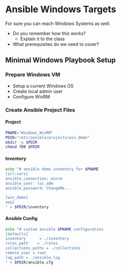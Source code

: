 # Ansible Windows Targets
For sure you can reach Windows Systems as well.
* Do you remember how this works?
	* Explain it to the class
* What prerequisites do we need to cover?

## Minimal Windows Playbook Setup
### Prepare Windows VM
* Setup a current Windows OS
* Create local admin user
* Configure WinRM

### Create Ansible Project Files

#### Project
```bash
PNAME="Windows_WinRM"
PDIR="/etc/ansible/projects/win_demo"
mkdir -p $PDIR
chmod 700 $PDIR
```
#### Inventory
```bash
echo "# ansible demo inventory for $PNAME
[all:vars]
ansible_connection: winrm
ansible_user: loc_adm
ansible_password: ChangeMe...

[win_demo]
vm12
" > $PDIR/inventory
```
#### Ansible Config
```bash
echo "# custom ansible $PNAME configuration
[defaults]
inventory      = ./inventory
roles_path    = ./roles
collections_paths = ./collections
remote_user = root
log_path = ./ansible.log
" > $PDIR/ansible.cfg
```
##

<!--stackedit_data:
eyJoaXN0b3J5IjpbLTQ4NDA1NTY2OCwtMTk4MDU5NDgwOF19
-->